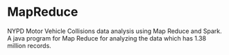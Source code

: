 # MapReduce
NYPD Motor Vehicle Collisions data analysis using Map Reduce and Spark. A java program for Map Reduce for analyzing the data which has 1.38 million records.
